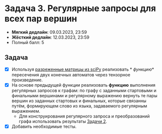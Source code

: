 # Задача 3. Регулярные запросы для всех пар вершин

* **Мягкий дедлайн**: 09.03.2023, 23:59
* **Жёсткий дедлайн**: 12.03.2023, 23:59
* Полный балл: 5

## Задача

- [x] Используя [разреженные матрицы из sciPy](https://docs.scipy.org/doc/scipy/reference/sparse.html) реализовать *
  *функцию** пересечения двух конечных автоматов через тензорное произведение.
- [x] На основе предыдущей функции реализовать **функцию** выполнения регулярных запросов к графам: по графу с заданными
  стартовыми и финальными вершинами и регулярному выражению вернуть те пары вершин из заданных стартовых и финальных,
  которые связанны путём, формирующем слово из языка, задаваемого регулярным выражением.
  - Для конструирования регулярного запроса и преобразований графа использовать результаты [Задачи 2](https://github.com/FormalLanguageConstrainedPathQuerying/formal-lang-course/blob/main/tasks/task2.md).
- [x] Добавить необходимые тесты.
